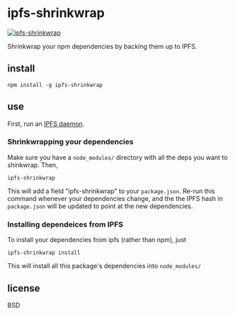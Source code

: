 # ipfs-shrinkwrap

[![ipfs-shrinkwrap](https://ipfs.pics/ipfs/QmXV8a5eSGeKBCQjFzsMGyYmoYvshyX8SYBb9JCTEsr7gE)](https://github.com/elsehow/ipfs-shrinkwrap)

Shrinkwrap your npm dependencies by backing them up to IPFS.

## install

    npm install -g ipfs-shrinkwrap

## use

First, run an [IPFS daemon](https://ipfs.io/).

### Shrinkwrapping your dependencies

Make sure you have a `node_modules/` directory with all the deps you want to shinkwrap. Then,

    ipfs-shrinkwrap

This will add a field "ipfs-shrinkwrap" to your `package.json`.
Re-run this command whenever your dependencies change, and the the IPFS hash in `package.json` will be updated to point at the new dependencies.

### Installing dependeices from IPFS

To install your dependencies from ipfs (rather than npm), just

    ipfs-shrinkwrap install

This will install all this package's dependencies into `node_modules/`

## license

BSD
